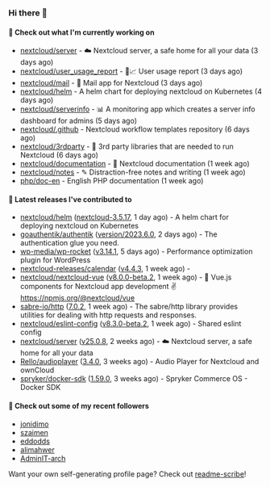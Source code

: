 ### Hi there 👋

#### 👷 Check out what I'm currently working on

- [nextcloud/server](https://github.com/nextcloud/server) - ☁️ Nextcloud server, a safe home for all your data (3 days ago)
- [nextcloud/user_usage_report](https://github.com/nextcloud/user_usage_report) - 👱📈 User usage report (3 days ago)
- [nextcloud/mail](https://github.com/nextcloud/mail) - 💌 Mail app for Nextcloud (3 days ago)
- [nextcloud/helm](https://github.com/nextcloud/helm) - A helm chart for deploying nextcloud on Kubernetes (4 days ago)
- [nextcloud/serverinfo](https://github.com/nextcloud/serverinfo) - 📊 A monitoring app which creates a server info dashboard for admins (5 days ago)
- [nextcloud/.github](https://github.com/nextcloud/.github) - Nextcloud workflow templates repository (6 days ago)
- [nextcloud/3rdparty](https://github.com/nextcloud/3rdparty) - :battery: 3rd party libraries that are needed to run Nextcloud (6 days ago)
- [nextcloud/documentation](https://github.com/nextcloud/documentation) - 📘 Nextcloud documentation (1 week ago)
- [nextcloud/notes](https://github.com/nextcloud/notes) - ✎ Distraction-free notes and writing (1 week ago)
- [php/doc-en](https://github.com/php/doc-en) - English PHP documentation (1 week ago)

#### 🔭 Latest releases I've contributed to

- [nextcloud/helm](https://github.com/nextcloud/helm) ([nextcloud-3.5.17](https://github.com/nextcloud/helm/releases/tag/nextcloud-3.5.17), 1 day ago) - A helm chart for deploying nextcloud on Kubernetes
- [goauthentik/authentik](https://github.com/goauthentik/authentik) ([version/2023.6.0](https://github.com/goauthentik/authentik/releases/tag/version/2023.6.0), 2 days ago) - The authentication glue you need.
- [wp-media/wp-rocket](https://github.com/wp-media/wp-rocket) ([v3.14.1](https://github.com/wp-media/wp-rocket/releases/tag/v3.14.1), 5 days ago) - Performance optimization plugin for WordPress
- [nextcloud-releases/calendar](https://github.com/nextcloud-releases/calendar) ([v4.4.3](https://github.com/nextcloud-releases/calendar/releases/tag/v4.4.3), 1 week ago) - 
- [nextcloud/nextcloud-vue](https://github.com/nextcloud/nextcloud-vue) ([v8.0.0-beta.2](https://github.com/nextcloud/nextcloud-vue/releases/tag/v8.0.0-beta.2), 1 week ago) - 🍱 Vue.js components for Nextcloud app development ✌ https://npmjs.org/@nextcloud/vue
- [sabre-io/http](https://github.com/sabre-io/http) ([7.0.2](https://github.com/sabre-io/http/releases/tag/7.0.2), 1 week ago) - The sabre/http library provides utilities for dealing with http requests and responses.
- [nextcloud/eslint-config](https://github.com/nextcloud/eslint-config) ([v8.3.0-beta.2](https://github.com/nextcloud/eslint-config/releases/tag/v8.3.0-beta.2), 1 week ago) - Shared eslint config
- [nextcloud/server](https://github.com/nextcloud/server) ([v25.0.8](https://github.com/nextcloud/server/releases/tag/v25.0.8), 2 weeks ago) - ☁️ Nextcloud server, a safe home for all your data
- [Rello/audioplayer](https://github.com/Rello/audioplayer) ([3.4.0](https://github.com/Rello/audioplayer/releases/tag/3.4.0), 3 weeks ago) - Audio Player for Nextcloud and ownCloud
- [spryker/docker-sdk](https://github.com/spryker/docker-sdk) ([1.59.0](https://github.com/spryker/docker-sdk/releases/tag/1.59.0), 3 weeks ago) - Spryker Commerce OS - Docker SDK

#### 👯 Check out some of my recent followers

- [jonidimo](https://github.com/jonidimo)
- [szaimen](https://github.com/szaimen)
- [eddodds](https://github.com/eddodds)
- [alimahwer](https://github.com/alimahwer)
- [AdminIT-arch](https://github.com/AdminIT-arch)

Want your own self-generating profile page? Check out [readme-scribe](https://github.com/muesli/readme-scribe)!
